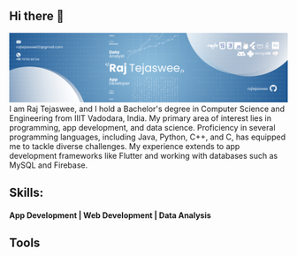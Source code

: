 ## Hi there 👋
<img src="https://github.com/rajtejaswee/rajtejaswee/blob/main/HEADER.png" alt="banner that says rajtejaswee - software developer">
I am Raj Tejaswee, and I hold a Bachelor's degree in Computer Science and Engineering from IIIT Vadodara, India. My primary area of interest lies in programming, app development, and data science. Proficiency in several programming languages, including Java, Python, C++, and C, has equipped me to tackle diverse challenges. My experience extends to app development frameworks like Flutter and working with databases such as MySQL and Firebase. <br>

## Skills:
#### App Development | Web Development | Data Analysis 
## Tools



